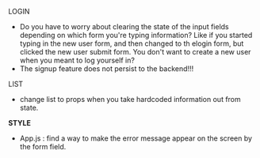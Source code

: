 LOGIN
- Do you have to worry about clearing the state of the input fields depending on which form you're typing information? Like if you started typing in the new user form, and then changed to th elogin form, but clicked the new user submit form. You don't want to create a new user when  you meant to log yourself in?
- The signup feature does not persist to the backend!!!

LIST
- change list to props when you take hardcoded information out from state.

**STYLE**
- App.js : find a way to make the error message appear on the screen by the form field.
